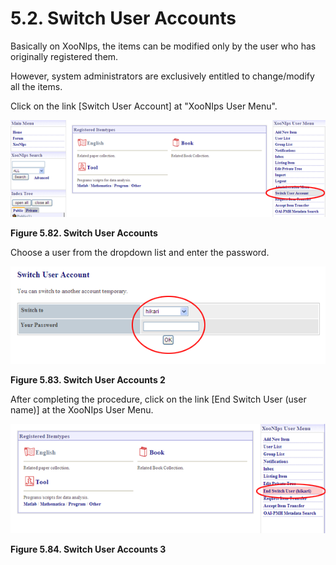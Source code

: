 # 5.2. Switch User Accounts

Basically on XooNIps, the items can be modified only by the user who has originally registered them.

However, system administrators are exclusively entitled to change/modify all the items.

Click on the link \[Switch User Account\] at "XooNIps User Menu".

![Switch User Accounts](../../../.gitbook/assets/xoonips-operate75.png)

**Figure 5.82. Switch User Accounts**

Choose a user from the dropdown list and enter the password.

![Switch User Accounts 2](../../../.gitbook/assets/xoonips-operate76.png)

**Figure 5.83. Switch User Accounts 2**

After completing the procedure, click on the link \[End Switch User \(user name\)\] at the XooNIps User Menu.

![Switch User Accounts 3](../../../.gitbook/assets/xoonips-operate77.png)

**Figure 5.84. Switch User Accounts 3**

